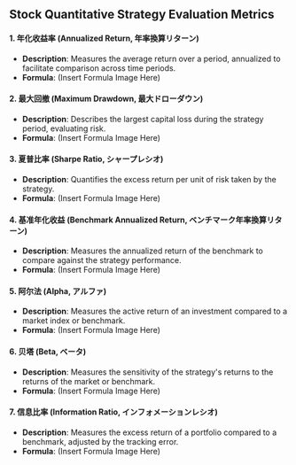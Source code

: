 ## Stock Quantitative Strategy Evaluation Metrics

#### 1. **年化收益率 (Annualized Return, 年率換算リターン)**
- **Description**: Measures the average return over a period, annualized to facilitate comparison across time periods.
- **Formula**: (Insert Formula Image Here)

#### 2. **最大回撤 (Maximum Drawdown, 最大ドローダウン)**
- **Description**: Describes the largest capital loss during the strategy period, evaluating risk.
- **Formula**: (Insert Formula Image Here)

#### 3. **夏普比率 (Sharpe Ratio, シャープレシオ)**
- **Description**: Quantifies the excess return per unit of risk taken by the strategy.
- **Formula**: (Insert Formula Image Here)

#### 4. **基准年化收益 (Benchmark Annualized Return, ベンチマーク年率換算リターン)**
- **Description**: Measures the annualized return of the benchmark to compare against the strategy performance.
- **Formula**: (Insert Formula Image Here)

#### 5. **阿尔法 (Alpha, アルファ)**
- **Description**: Measures the active return of an investment compared to a market index or benchmark.
- **Formula**: (Insert Formula Image Here)

#### 6. **贝塔 (Beta, ベータ)**
- **Description**: Measures the sensitivity of the strategy's returns to the returns of the market or benchmark.
- **Formula**: (Insert Formula Image Here)

#### 7. **信息比率 (Information Ratio, インフォメーションレシオ)**
- **Description**: Measures the excess return of a portfolio compared to a benchmark, adjusted by the tracking error.
- **Formula**: (Insert Formula Image Here)
